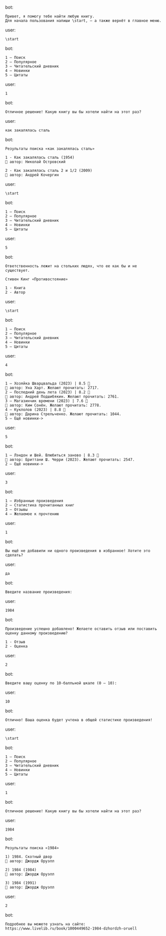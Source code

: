 bot:

```
Привет, я помогу тебе найти любую книгу.
Для начала пользования напиши \start, — а также вернёт в главное меню.
```

user:

```
\start
```

bot:

```
1 — Поиск
2 — Популярное
3 — Читательский дневник
4 — Новинки
5 — Цитаты
```

user:

```
1
```

bot:

```
Отличное решение! Какую книгу вы бы хотели найти на этот раз?
```

user:

```
как закалялась сталь
```

bot:

```
Результаты поиска «как закалялась сталь»

1 - Как закалялась сталь (1954)
📖 автор: Николай Островский 

2 - Как закалялась сталь 2 и 1/2 (2009)
📖 автор: Андрей Кочергин
```

user:

```
\start
```

bot:

```
1 — Поиск
2 — Популярное
3 — Читательский дневник
4 — Новинки
5 — Цитаты
```

user:

```
5
```

bot:

```
Ответственность лежит на стольких людях, что ее как бы и не существует.

Стивен Кинг «Противостояние»

1 - Книга
2 - Автор
```

user:

```
\start
```

bot:

```
1 — Поиск
2 — Популярное
3 — Читательский дневник
4 — Новинки
5 — Цитаты
```

user:

```
4
```

bot:

```
1 — Хозяйка Шварцвальда (2023) | 8.5 🌟
📖 автор: Уна Харт. Желают прочитать: 2717. 
2 — Последний день лета (2023) | 8.2 🌟
📖 автор: Андрей Подшибякин. Желают прочитать: 2761. 
3 — Магазинчик времени (2023) | 7.6 🌟
📖 автор: Ким Сонён. Желают прочитать: 2778. 
4 — Куклолов (2023) | 8.8 🌟
📖 автор: Дарина Стрельченко. Желают прочитать: 1044. 
5 — Ещё новинки->
```

user:

```
5
```

bot:

```
1 — Лэндон и Шей. Влюбиться заново | 8.3 🌟
📖 автор: Бриттани Ш. Черри (2023). Желают прочитать: 2547. 
2 — Ещё новинки->
```

user:

```
3
```

bot:

```
1 — Избранные произведения
2 — Статистика прочитанных книг
3 — Отзывы
4 — Желаемое к прочтению
```

user:

```
1
```

bot:

```
Вы ещё не добавили ни одного произведения в избранное! Хотите это сделать?
```

user:

```
да
```

bot:

```
Введите название произведения:
```

user:

```
1984
```

bot:

```
Произведение успешно добавлено! Желаете оставить отзыв или поставить оценку данному произведению?

1 - Отзыв
2 - Оценка
```

user:

```
2
```

bot:

```
Введите вашу оценку по 10-балльной шкале (0 — 10):
```

user:

```
10
```

bot:

```
Отлично! Ваша оценка будет учтена в общей статистике произведения!
```

user:

```
\start
```

bot:

```
1 — Поиск
2 — Популярное
3 — Читательский дневник
4 — Новинки
5 — Цитаты
```

user:

```
1
```

bot:

```
Отличное решение! Какую книгу вы бы хотели найти на этот раз?
```

user:

```
1984
```

bot:

```
Результаты поиска «1984»

1) 1984. Скотный двор 
📖 автор: Джордж Оруэлл 

2) 1984 (1984)
📖 автор: Джордж Оруэлл 

3) 1984 (1991)
📖 автор: Джордж Оруэлл
```

user:

```
2
```

bot:

```
Подробнее вы можете узнать на сайте: https://www.livelib.ru/book/1000449652-1984-dzhordzh-oruell
```